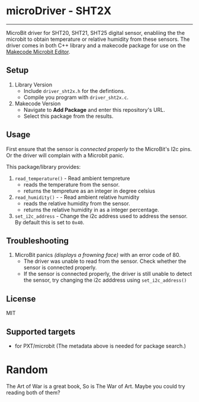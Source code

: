 # microDriver - SHT2X 
---
MicroBit driver for SHT20, SHT21, SHT25 digital sensor, enabliing the the 
microbit to obtain temperature or relative humidity from these sensors. The 
driver comes in both C++ library and a makecode package for use on the 
[Makecode Microbit Editor](makecode.microbit.org).

## Setup
1. Library Version
    * Include `driver_sht2x.h` for the defintions.
    * Compile you program with `driver_sht2x.c`.
2. Makecode Version
    * Navigate to **Add Package** and enter this repository's URL.
    * Select this package from the results.

## Usage
First ensure that the sensor is _connected properly_ to the MicroBit's I2c pins.
Or the driver will complain with a Microbit panic.

This package/library provides:
1. `read_temperature()` - Read ambient tempreture
    * reads the temperature from the sensor.
    * returns the tempreture as an integer in degree celsius
2. `read_humidity()` - - Read ambient relative humidity
    * reads the relative humidity from the sensor.
    * returns the relative humidity in as a integer percentage.
3.  `set_i2c_address` - Change the i2c address used to address the sensor. By default this is set to `0x40`.

## Troubleshooting
1. MicroBit panics _(displays a frowning face)_ with an error code of 80.
    * The driver was unable to read from the sensor. Check whether the sensor
        is connected properly.
    * If the sensor is connected properly, the driver is still unable to
        detect the sensor, try changing the i2c adddress using 
        `set_i2c_address()`
## License
MIT

## Supported targets
* for PXT/microbit
(The metadata above is needed for package search.)

# Random
The Art of War is a great book,
So is The War of Art.
Maybe you could try reading both of them?

